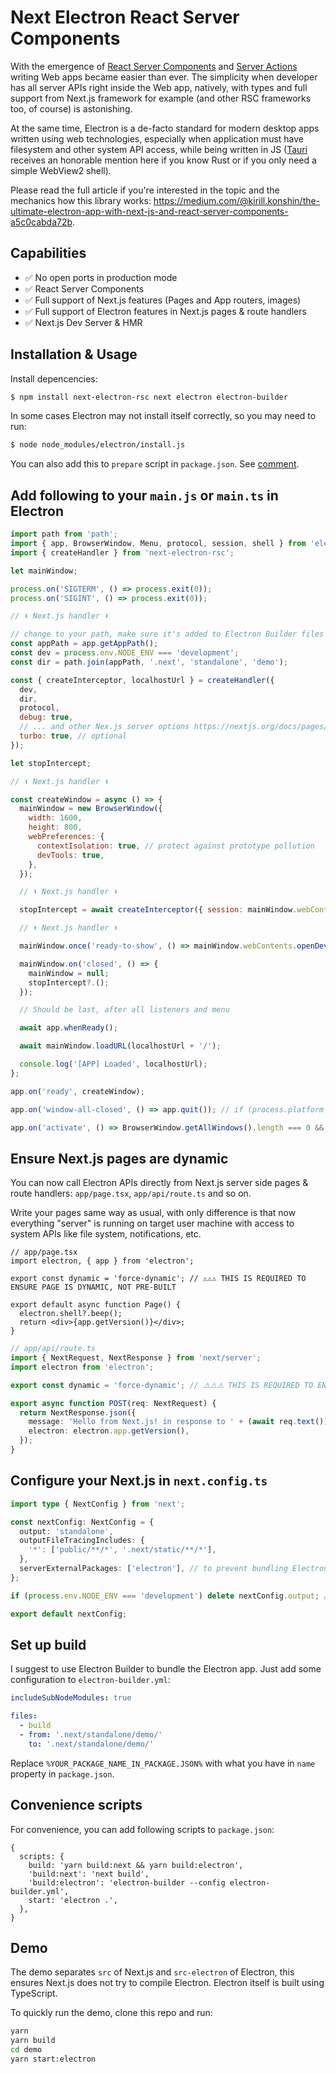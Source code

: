 # Next Electron React Server Components

With the emergence of [React Server Components](https://react.dev/reference/rsc/server-components) and [Server Actions](https://react.dev/reference/rsc/server-actions) writing Web apps became easier than ever. The simplicity when developer has all server APIs right inside the Web app, natively, with types and full support from Next.js framework for example (and other RSC frameworks too, of course) is astonishing.

At the same time, Electron is a de-facto standard for modern desktop apps written using web technologies, especially when application must have filesystem and other system API access, while being written in JS ([Tauri](https://tauri.app) receives an honorable mention here if you know Rust or if you only need a simple WebView2 shell).

Please read the full article if you're interested in the topic and the mechanics how this library works: https://medium.com/@kirill.konshin/the-ultimate-electron-app-with-next-js-and-react-server-components-a5c0cabda72b.

## Capabilities

- ✅ No open ports in production mode
- ✅ React Server Components
- ✅ Full support of Next.js features (Pages and App routers, images)
- ✅ Full support of Electron features in Next.js pages & route handlers
- ✅ Next.js Dev Server & HMR

## Installation & Usage

Install depencencies:

```bash
$ npm install next-electron-rsc next electron electron-builder
```

In some cases Electron may not install itself correctly, so you may need to run:

```bash
$ node node_modules/electron/install.js
```

You can also add this to `prepare` script in `package.json`. See [comment](https://github.com/kirill-konshin/next-electron-rsc/issues/10#issuecomment-2812207039).

## Add following to your `main.js` or `main.ts` in Electron

```js
import path from 'path';
import { app, BrowserWindow, Menu, protocol, session, shell } from 'electron';
import { createHandler } from 'next-electron-rsc';

let mainWindow;

process.on('SIGTERM', () => process.exit(0));
process.on('SIGINT', () => process.exit(0));

// ⬇ Next.js handler ⬇

// change to your path, make sure it's added to Electron Builder files
const appPath = app.getAppPath();
const dev = process.env.NODE_ENV === 'development';
const dir = path.join(appPath, '.next', 'standalone', 'demo');

const { createInterceptor, localhostUrl } = createHandler({
  dev,
  dir,
  protocol,
  debug: true,
  // ... and other Nex.js server options https://nextjs.org/docs/pages/building-your-application/configuring/custom-server
  turbo: true, // optional
});

let stopIntercept;

// ⬆ Next.js handler ⬆

const createWindow = async () => {
  mainWindow = new BrowserWindow({
    width: 1600,
    height: 800,
    webPreferences: {
      contextIsolation: true, // protect against prototype pollution
      devTools: true,
    },
  });

  // ⬇ Next.js handler ⬇

  stopIntercept = await createInterceptor({ session: mainWindow.webContents.session });

  // ⬆ Next.js handler ⬆

  mainWindow.once('ready-to-show', () => mainWindow.webContents.openDevTools());

  mainWindow.on('closed', () => {
    mainWindow = null;
    stopIntercept?.();
  });

  // Should be last, after all listeners and menu

  await app.whenReady();

  await mainWindow.loadURL(localhostUrl + '/');

  console.log('[APP] Loaded', localhostUrl);
};

app.on('ready', createWindow);

app.on('window-all-closed', () => app.quit()); // if (process.platform !== 'darwin')

app.on('activate', () => BrowserWindow.getAllWindows().length === 0 && !mainWindow && createWindow());
```

## Ensure Next.js pages are dynamic

You can now call Electron APIs directly from Next.js server side pages & route handlers: `app/page.tsx`, `app/api/route.ts` and so on.

Write your pages same way as usual, with only difference is that now everything "server" is running on target user machine with access to system APIs like file system, notifications, etc.

```tsx
// app/page.tsx
import electron, { app } from 'electron';

export const dynamic = 'force-dynamic'; // ⚠️⚠️⚠️ THIS IS REQUIRED TO ENSURE PAGE IS DYNAMIC, NOT PRE-BUILT

export default async function Page() {
  electron.shell?.beep();
  return <div>{app.getVersion()}</div>;
}
```

```ts
// app/api/route.ts
import { NextRequest, NextResponse } from 'next/server';
import electron from 'electron';

export const dynamic = 'force-dynamic'; // ⚠️⚠️⚠️ THIS IS REQUIRED TO ENSURE PAGE IS DYNAMIC, NOT PRE-BUILT

export async function POST(req: NextRequest) {
  return NextResponse.json({
    message: 'Hello from Next.js! in response to ' + (await req.text()),
    electron: electron.app.getVersion(),
  });
}
```

## Configure your Next.js in `next.config.ts`

```ts
import type { NextConfig } from 'next';

const nextConfig: NextConfig = {
  output: 'standalone',
  outputFileTracingIncludes: {
    '*': ['public/**/*', '.next/static/**/*'],
  },
  serverExternalPackages: ['electron'], // to prevent bundling Electron
};

if (process.env.NODE_ENV === 'development') delete nextConfig.output; // for HMR

export default nextConfig;
```

## Set up build

I suggest to use Electron Builder to bundle the Electron app. Just add some configuration to `electron-builder.yml`:

```yaml
includeSubNodeModules: true

files:
  - build
  - from: '.next/standalone/demo/'
    to: '.next/standalone/demo/'
```

Replace `%YOUR_PACKAGE_NAME_IN_PACKAGE.JSON%` with what you have in `name` property in `package.json`.

## Convenience scripts

For convenience, you can add following scripts to `package.json`:

```json5
{
  scripts: {
    build: 'yarn build:next && yarn build:electron',
    'build:next': 'next build',
    'build:electron': 'electron-builder --config electron-builder.yml',
    start: 'electron .',
  },
}
```

## Demo

The demo separates `src` of Next.js and `src-electron` of Electron, this ensures Next.js does not try to compile Electron. Electron itself is built using TypeScript.

To quickly run the demo, clone this repo and run:

```bash
yarn
yarn build
cd demo
yarn start:electron
```
